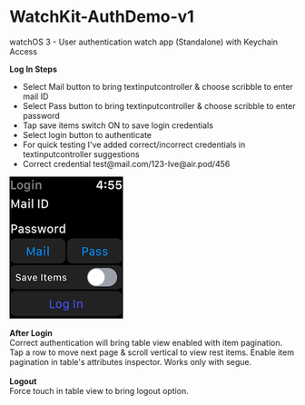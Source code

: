 # WatchKit-AuthDemo-v1
watchOS 3 - User authentication watch app (Standalone) with Keychain Access

<B>Log In Steps</B>
<ul>
<li>Select Mail button to bring textinputcontroller & choose scribble to enter mail ID</li>
<li>Select Pass button to bring textinputcontroller & choose scribble to enter password</li>
<li>Tap save items switch ON to save login credentials</li>
<li>Select login button to authenticate</li>
<li>For quick testing I've added correct/incorrect credentials in textinputcontroller suggestions</li>
<li>Correct credential test@mail.com/123-Ive@air.pod/456</li>
</ul>

![alt Tab](https://github.com/rrramanan/WatchKit-AuthDemo-v1/blob/master/homeScreen.png)&nbsp;&nbsp;&nbsp;&nbsp;&nbsp;&nbsp;
<br>

<B>After Login </B><br>
Correct authentication will bring table view enabled with item pagination. Tap a row to move next page & scroll vertical to view rest items. Enable item pagination in table's attributes inspector. Works only with segue.
<br><br>
<B>Logout</B><br>
Force touch in table view to bring logout option.
